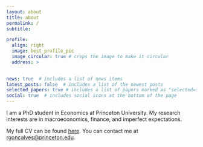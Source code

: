 ```yaml
---
layout: about
title: about
permalink: /
subtitle: 

profile:
  align: right
  image: best_profile_pic 
  image_circular: true # crops the image to make it circular
  address: >
    

news: true  # includes a list of news items
latest_posts: false  # includes a list of the newest posts
selected_papers: true # includes a list of papers marked as "selected={true}"
social: true  # includes social icons at the bottom of the page
---
```


I am a PhD student in Economics at Princeton University. My research interests are in macroeconomics, finance, and imperfect expectations.

My full CV can be found [here](assets/pdf/CV_dec24.pdf).
You can contact me at rgoncalves@princeton.edu.





